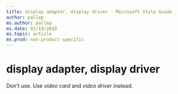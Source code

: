 ```yaml
---
title: display adapter, display driver - Microsoft Style Guide
author: pallep
ms.author: pallep
ms.date: 01/19/2018
ms.topic: article
ms.prod: non-product-specific
---
```


# display adapter, display driver

Don't use. Use *video card* and *video driver* instead.
